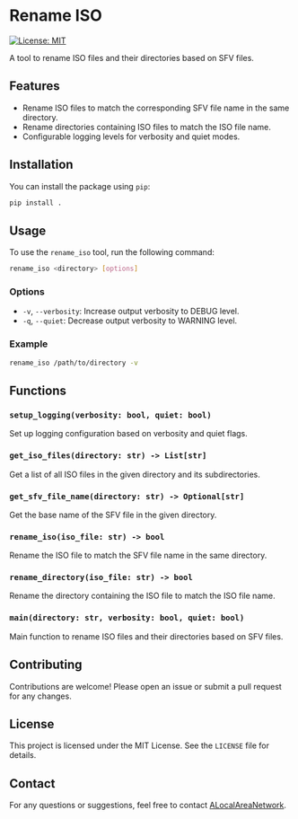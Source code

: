 # Rename ISO

[![License: MIT](https://img.shields.io/badge/License-MIT-yellow.svg)](https://opensource.org/licenses/MIT)

A tool to rename ISO files and their directories based on SFV files.

## Features

- Rename ISO files to match the corresponding SFV file name in the same directory.
- Rename directories containing ISO files to match the ISO file name.
- Configurable logging levels for verbosity and quiet modes.

## Installation

You can install the package using `pip`:

```sh
pip install .
```

## Usage

To use the `rename_iso` tool, run the following command:

```sh
rename_iso <directory> [options]
```

### Options

- `-v`, `--verbosity`: Increase output verbosity to DEBUG level.
- `-q`, `--quiet`: Decrease output verbosity to WARNING level.

### Example

```sh
rename_iso /path/to/directory -v
```

## Functions

### `setup_logging(verbosity: bool, quiet: bool)`

Set up logging configuration based on verbosity and quiet flags.

### `get_iso_files(directory: str) -> List[str]`

Get a list of all ISO files in the given directory and its subdirectories.

### `get_sfv_file_name(directory: str) -> Optional[str]`

Get the base name of the SFV file in the given directory.

### `rename_iso(iso_file: str) -> bool`

Rename the ISO file to match the SFV file name in the same directory.

### `rename_directory(iso_file: str) -> bool`

Rename the directory containing the ISO file to match the ISO file name.

### `main(directory: str, verbosity: bool, quiet: bool)`

Main function to rename ISO files and their directories based on SFV files.

## Contributing

Contributions are welcome! Please open an issue or submit a pull request for any changes.

## License

This project is licensed under the MIT License. See the `LICENSE` file for details.

## Contact

For any questions or suggestions, feel free to contact [ALocalAreaNetwork](mailto:alocalareanet@proton.me).